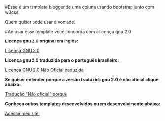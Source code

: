#Esse é um template blogger de uma coluna usando bootstrap junto com w3css

Quem quiser pode usar à vontade.

#Ao usar esse template você concorda com a licença gnu 2.0

**Licença gnu 2.0 original em inglês:**

[Licença GNU 2.0](http://www.gnu.org/licenses/gpl-2.0.html)

**Licença gnu 2.0 traduzida para o português brasileiro:**

[Licença GNU 2.0 Não Oficial traduzida](http://licencas.softwarelivre.org/gpl-2.0.pt-br.html)


**Se quiser entender porque a versão traduzida gnu 2.0 é não oficial clique abaixo:**

[Tradução "Não oficial" porquê](http://www.gnu.org/licenses/old-licenses/gpl-2.0-translations.html)

**Conheça outros templates desenvolvidos ou em desenvolvimento abaixo:**

[Acesse meu site: ](https://www.aondenet.com)

